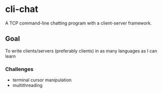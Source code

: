 # cli-chat
A TCP command-line chatting program with a client-server framework.

## Goal
To write clients/servers (preferably clients) in as many languages as I can learn

### Challenges
- terminal cursor manipulation
- multithreading

